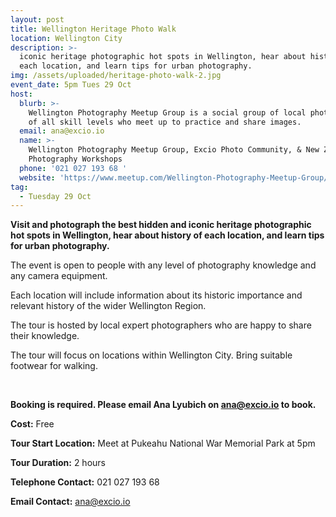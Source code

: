 ```yaml
---
layout: post
title: Wellington Heritage Photo Walk
location: Wellington City
description: >-
  iconic heritage photographic hot spots in Wellington, hear about history of
  each location, and learn tips for urban photography.
img: /assets/uploaded/heritage-photo-walk-2.jpg
event_date: 5pm Tues 29 Oct
host:
  blurb: >-
    Wellington Photography Meetup Group is a social group of local photographers
    of all skill levels who meet up to practice and share images.  
  email: ana@excio.io
  name: >-
    Wellington Photography Meetup Group, Excio Photo Community, & New Zealand
    Photography Workshops
  phone: '021 027 193 68 '
  website: 'https://www.meetup.com/Wellington-Photography-Meetup-Group/'
tag:
  - Tuesday 29 Oct
---
```

**Visit and photograph the best hidden and iconic heritage photographic hot spots in Wellington, hear about history of each location, and learn tips for urban photography.**

The event is open to people with any level of photography knowledge and any camera equipment. 

Each location will include information about its historic importance and relevant history of the wider Wellington Region.

The tour is hosted by local expert photographers who are happy to share their knowledge.

The tour will focus on locations within Wellington City. Bring suitable footwear for walking. 

<br>

**Booking is required. Please email Ana Lyubich on ana@excio.io to book.**

**Cost:** Free

**Tour Start Location:** Meet at Pukeahu National War Memorial Park at 5pm

**Tour Duration:** 2 hours

**Telephone Contact:** 021 027 193 68

**Email Contact:** ana@excio.io
